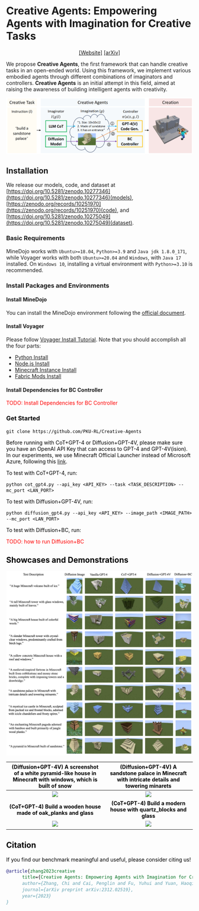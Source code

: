 # Creative Agents: Empowering Agents with Imagination for Creative Tasks

<div align="center">

[[Website]](https://sites.google.com/view/creative-agents) 
[[arXiv]](https://arxiv.org/abs/2312.02519)

</div>

We propose **Creative Agents**, the first framework that can handle creative tasks in an open-ended world. Using this framework, we implement various embodied agents through different combinations of imaginators and controllers. **Creative Agents** is an initial attempt in this field, aimed at raising the awareness of building intelligent agents with creativity.

![](figs/pipeline.png)

## Installation

We release our models, code, and dataset at [https://doi.org/10.5281/zenodo.10277346](https://doi.org/10.5281/zenodo.10277346)(models), [https://zenodo.org/records/10251970](https://zenodo.org/records/10251970)(code), and [https://doi.org/10.5281/zenodo.10275049](https://doi.org/10.5281/zenodo.10275049)(dataset).

### Basic Requirements

MineDojo works with ```Ubuntu>=18.04```, ```Python>=3.9``` and ```Java jdk 1.8.0_171```, while Voyager works with both ```Ubuntu>=20.04``` and ```Windows```, with ```Java 17``` installed. On ```Windows 10```, installing a virtual environment with ```Python>=3.10``` is recommended.

### Install Packages and Environments

#### Install MineDojo
You can install the MineDojo environment following the [official document](https://docs.minedojo.org/sections/getting_started/install.html#prerequisites). 

#### Install Voyager
Please follow [Voyager Install Tutorial](https://github.com/MineDojo/Voyager). Note that you should accomplish all the four parts:
- [Python Install](https://github.com/MineDojo/Voyager#python-install)
- [Node.js Install](https://github.com/MineDojo/Voyager#nodejs-install)
- [Minecraft Instance Install](https://github.com/MineDojo/Voyager#minecraft-instance-install)
- [Fabric Mods Install](https://github.com/MineDojo/Voyager#fabric-mods-install)


#### Install Dependencies for BC Controller

</font> <font color=Red> TODO: Install Dependencies for BC Controller </font> <font color=Black>

### Get Started

```
git clone https://github.com/PKU-RL/Creative-Agents
```

Before running with CoT+GPT-4 or Diffusion+GPT-4V, please make sure you have an OpenAI API Key that can access to GPT-4 and GPT-4V(ision).
In our experiments, we use Minecraft Official Launcher instead of Microsoft Azure, following this [link](https://github.com/MineDojo/Voyager/blob/main/installation/minecraft_instance_install.md#option-2-minecraft-official-launcher).

To test with CoT+GPT-4, run:
```
python cot_gpt4.py --api_key <API_KEY> --task <TASK_DESCRIPTION> --mc_port <LAN_PORT>
```

To test with Diffusion+GPT-4V, run:
```
python diffusion_gpt4.py --api_key <API_KEY> --image_path <IMAGE_PATH> --mc_port <LAN_PORT>
```

To test with Diffusion+BC, run:

</font> <font color=Red> TODO: how to run Diffusion+BC </font> <font color=Black>

## Showcases and Demonstrations

![](figs/showcase.png)


|(Diffusion+GPT-4V) A screenshot of a white pyramid-like house in Minecraft with windows, which is built of snow | (Diffusion+GPT-4V) A sandstone palace in Minecraft with intricate details and towering minarets |
|:-------------------------------------------------------------------------------------:|:------------------------------------------------------------------------------------------------:|
|        <img src="figs/demo_5.gif" width="366" a="demo_5"/>                            |                      <img src="figs/demo_9.gif" width="366" a="demo_9"/>                         |
|       **(CoT+GPT-4) Build a wooden house made of oak_planks and glass**               |               **(CoT+GPT-4) Build a modern house with quartz_blocks and glass**                  |
|        <img src="figs/demo_10.gif" width="366" a="demo_10"/>                          |                      <img src="figs/demo_2.gif" width="366" a="demo_2"/>                         |


## Citation
If you find our benchmark meaningful and useful, please consider citing us!
```bibtex
@article{zhang2023creative
      title={Creative Agents: Empowering Agents with Imagination for Creative Tasks},
      author={Zhang, Chi and Cai, Penglin and Fu, Yuhui and Yuan, Haoqi and Lu, Zongqing},
      journal={arXiv preprint arXiv:2312.02519},
      year={2023}
}
```
